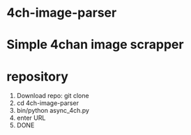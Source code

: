 # 4ch-image-parser
Simple 4chan image scrapper
=======
# repository
1. Download repo: git clone
2. cd 4ch-image-parser
3. bin/python async_4ch.py
4. enter URL
5. DONE
